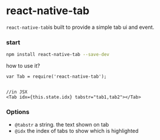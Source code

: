 # react-native-tab

`react-native-tab`is built to provide a simple tab ui and event.


### start

``` bash
npm install react-native-tab --save-dev
```
how to use it?

``` 
var Tab = require('react-native-tab');


//in JSX
<Tab idx={this.state.idx} tabstr="tab1,tab2"></Tab>
```

### Options

+ `@tabstr` a string. the text shown on tab
+ `@idx` the index of tabs to show which is highlighted



